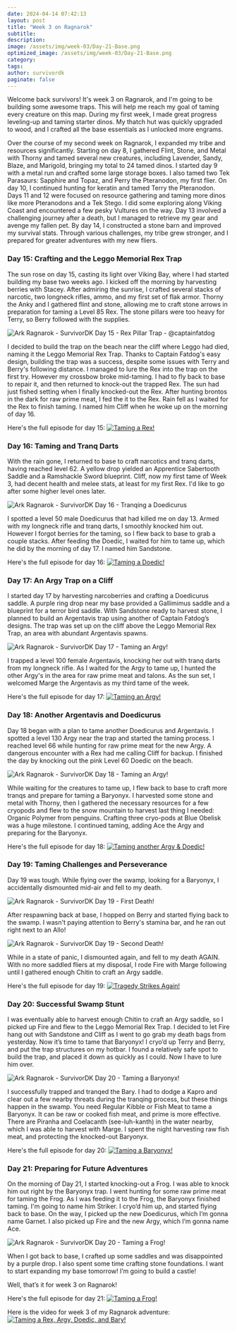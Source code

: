 ```yaml
---
date: 2024-04-14 07:42:13
layout: post
title: "Week 3 on Ragnarok"
subtitle:
description:
image: /assets/img/week-03/Day-21-Base.png
optimized_image: /assets/img/week-03/Day-21-Base.png
category:
tags: 
author: survivordk
paginate: false
---
```


Welcome back survivors! It's week 3 on Ragnarok, and I'm going to be building some awesome traps. This will help me reach my goal of taming every creature on this map. During my first week, I made great progress leveling-up and taming starter dinos.  My thatch hut was quickly upgraded to wood, and I crafted all the base essentials as I unlocked more engrams.  

Over the course of my second week on Ragnarok, I expanded my tribe and resources significantly. Starting on day 8, I gathered Flint, Stone, and Metal with Thorny and tamed several new creatures, including Lavender, Sandy, Blaze, and Marigold, bringing my total to 24 tamed dinos. I started day 9 with a metal run and crafted some large storage boxes. I also tamed two Tek Parasaurs: Sapphire and Topaz, and Perry the Pteranodon, my first flier. On day 10, I continued hunting for keratin and tamed Terry the Pteranodon.  Days 11 and 12 were focused on resource gathering and taming more dinos like more Pteranodons and a Tek Stego. I did some exploring along Viking Coast and encountered a few pesky Vultures on the way. Day 13 involved a challenging journey after a death, but I managed to retrieve my gear and avenge my fallen pet. By day 14, I constructed a stone barn and improved my survival stats. Through various challenges, my tribe grew stronger, and I prepared for greater adventures with my new fliers.

### Day 15: Crafting and the Leggo Memorial Rex Trap

The sun rose on day 15, casting its light over Viking Bay, where I had started building my base two weeks ago. I kicked off the morning by harvesting berries with Stacey. After admiring the sunrise, I crafted several stacks of narcotic, two longneck rifles, ammo, and my first set of flak armor. Thorny the Anky and I gathered flint and stone, allowing me to craft stone arrows in preparation for taming a Level 85 Rex. The stone pillars were too heavy for Terry, so Berry followed with the supplies. 

![Ark Ragnarok - SurvivorDK Day 15 - Rex Pillar Trap - @captainfatdog](/assets/img/week-03/Day-15-Rex-Trap-Cropped.png)

I decided to build the trap on the beach near the cliff where Leggo had died, naming it the Leggo Memorial Rex Trap. Thanks to Captain Fatdog's easy design, building the trap was a success, despite some issues with Terry and Berry's following distance. I managed to lure the Rex into the trap on the first try. However my crossbow broke mid-taming. I had to fly back to base to repair it, and then returned to knock-out the trapped Rex. The sun had just fished setting when I finally knocked-out the Rex. After hunting brontos in the dark for raw prime meat, I fed the it to the Rex. Rain fell as I waited for the Rex to finish taming. I named him Cliff when he woke up on the morning of day 16.

Here's the full episode for day 15: [![Taming a Rex!](/assets/img/week-03/Day-15-Rex-Trap-Thumbnail-v2.png)](https://youtu.be/ujqowVMiZk0)

### Day 16: Taming and Tranq Darts

With the rain gone, I returned to base to craft narcotics and tranq darts, having reached level 62. A yellow drop yielded an Apprentice Sabertooth Saddle and a Ramshackle Sword blueprint. Cliff, now my first tame of Week 3, had decent health and melee stats, at least for my first Rex.  I'd like to go after some higher level ones later.

![Ark Ragnarok - SurvivorDK Day 16 - Tranqing a Doedicurus](/assets/img/week-03/Day-16-Doedicurus.png)

I spotted a level 50 male Doedicurus that had killed me on day 13. Armed with my longneck rifle and tranq darts, I smoothly knocked him out.  However I forgot berries for the taming, so I flew back to base to grab a couple stacks. After feeding the Doedic, I waited for him to tame up, which he did by the morning of day 17. I named him Sandstone.

Here's the full episode for day 16: [![Taming a Doedic!](/assets/img/week-03/Day-16-Doedicurus-Thumbnail.png)](https://youtu.be/-U58u_HudkA)

### Day 17: An Argy Trap on a Cliff

I started day 17 by harvesting narcoberries and crafting a Doedicurus saddle. A purple ring drop near my base provided a Gallimimus saddle and a blueprint for a terror bird saddle. With Sandstone ready to harvest stone, I planned to build an Argentavis trap using another of Captain Fatdog’s designs. The trap was set up on the cliff above the Leggo Memorial Rex Trap, an area with abundant Argentavis spawns.

![Ark Ragnarok - SurvivorDK Day 17 - Taming an Argy!](/assets/img/week-03/Day-17-Trapped-Argy.png)

I trapped a level 100 female Argentavis, knocking her out with tranq darts from my longneck rifle. As I waited for the Argy to tame up, I hunted the other Argy's in the area for raw prime meat and talons. As the sun set, I welcomed Marge the Argentavis as my third tame of the week.

Here's the full episode for day 17: [![Taming an Argy!](/assets/img/week-03/Day-17-Argentavis-Thumbnail.png)](https://youtu.be/scHrpDWYwhM)

### Day 18: Another Argentavis and Doedicurus

Day 18 began with a plan to tame another Doedicurus and Argentavis. I spotted a level 130 Argy near the trap and started the taming process. I reached level 66 while hunting for raw prime meat for the new Argy. A dangerous encounter with a Rex had me calling Cliff for backup.  I finished the day by knocking out the pink Level 60 Doedic on the beach.

![Ark Ragnarok - SurvivorDK Day 18 - Taming an Argy!](/assets/img/week-03/Day-18-Argy.png)

While waiting for the creatures to tame up, I flew back to base to craft more tranqs and prepare for taming a Baryonyx. I harvested some stone and metal with Thorny, then I gathered the necessary resources for a few cryopods and flew to the snow mountain to harvest last thing I needed: Organic Polymer from penguins. Crafting three cryo-pods at Blue Obelisk was a huge milestone. I continued taming, adding Ace the Argy and preparing for the Baryonyx.

Here's the full episode for day 18: [![Taming another Argy & Doedic!](/assets/img/week-03/Day-18-Argentavis-Thumbnail.png)](https://youtu.be/zglIZw_ie84)

### Day 19: Taming Challenges and Perseverance

Day 19 was tough. While flying over the swamp, looking for a Baryonyx, I accidentally dismounted mid-air and fell to my death.

![Ark Ragnarok - SurvivorDK Day 19 - First Death!](/assets/img/week-03/Day-19-Death-1-Dismount.png)

After respawning back at base, I hopped on Berry and started flying back to the swamp. I wasn't paying attention to Berry's stamina bar, and he ran out right next to an Allo!

![Ark Ragnarok - SurvivorDK Day 19 - Second Death!](/assets/img/week-03/Day-19-Death-2-Stamina.png)

While in a state of panic, I dismounted again, and fell to my death AGAIN. With no more saddled fliers at my disposal, I rode Fire with Marge following until I gathered enough Chitin to craft an Argy saddle.

Here's the full episode for day 19: [![Tragedy Strikes Again!](/assets/img/week-03/Day-19-Tragedy-Thumbnail.png)](https://youtu.be/U76T8ozoDwM)

### Day 20: Successful Swamp Stunt

I was eventually able to harvest enough Chitin to craft an Argy saddle, so I picked up Fire and flew to the Leggo Memorial Rex Trap.  I decided to let Fire hang out with Sandstone and Cliff as I went to go grab my death bags from yesterday.   Now it’s time to tame that Baryonyx!  I cryo’d up Terry and Berry, and put the trap structures on my hotbar.  I found a relatively safe spot to build the trap, and placed it down as quickly as I could.  Now I have to lure him over.

![Ark Ragnarok - SurvivorDK Day 20 - Taming a Baryonyx!](/assets/img/week-03/Day-20-Baryonyx.png)

I successfully trapped and tranqed the Bary.  I had to dodge a Kapro and clear out a few nearby threats during the tranqing process, but these things happen in the swamp.  You need Regular Kibble or Fish Meat to tame a Baryonyx. It can be raw or cooked fish meat, and prime is more effective.  There are Piranha and Coelacanth (see-luh-kanth) in the water nearby, which I was able to harvest with Marge.  I spent the night harvesting raw fish meat, and protecting the knocked-out Baryonyx.

Here's the full episode for day 20: [![Taming a Baryonyx!](/assets/img/week-03/Day-20-Thumbnail-v2.png)](https://youtu.be/jh8zA0E4eNg)

### Day 21: Preparing for Future Adventures

On the morning of Day 21, I started knocking-out a Frog. I was able to knock him out right by the Baryonyx trap. I went hunting for some raw prime meat for taming the Frog. As I was feeding it to the Frog, the Baryonyx finished taming. I'm going to name him Striker. I cryo’d him up, and started flying back to base.  On the way, I picked up the new Doedicurus, which I’m gonna name Garnet.  I also picked up Fire and the new Argy, which I’m gonna name Ace.

![Ark Ragnarok - SurvivorDK Day 20 - Taming a Frog!](/assets/img/week-03/Day-21-Frog.png)

When I got back to base, I crafted up some saddles and was disappointed by a purple drop. I also spent some time crafting stone foundations. I want to start expanding my base tomorrow!  I’m going to build a castle!

Well, that’s it for week 3 on Ragnarok!

Here's the full episode for day 21: [![Taming a Frog!](/assets/img/week-03/Day-21-Thumbnail-v2.png)](https://youtu.be/nyPrYAsMcho)

Here is the video for week 3 of my Ragnarok adventure: [![Taming a Rex, Argy, Doedic, and Bary!](/assets/img/week-03/survivordk-week-3-thumbnail.png)](https://www.youtube.com/watch?v=eV9nwMeW9V8&t=3617s)
